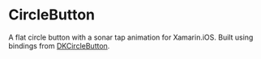 CircleButton
============

A flat circle button with a sonar tap animation for Xamarin.iOS. Built using bindings from [DKCircleButton](https://github.com/kronik/DKCircleButton).
